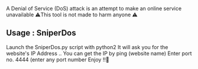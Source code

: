 A Denial of Service (DoS) attack is an attempt to make an online service unavailable
     ⚠️This tool is not made to harm anyone ⚠️

Usage : SniperDos
--------------------------------------------------
Launch the SniperDos.py script with python2
It will ask you for the website's IP Address ..
You can get the IP by ping (website name)
Enter port no. 4444 (enter any port number 
Enjoy !!🌸
